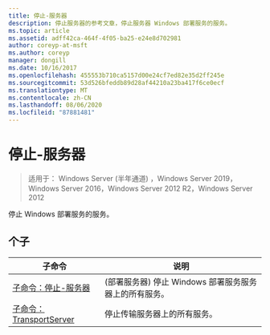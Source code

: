 ```yaml
---
title: 停止-服务器
description: 停止服务器的参考文章，停止服务器 Windows 部署服务的服务。
ms.topic: article
ms.assetid: adff42ca-464f-4f05-ba25-e24e8d702981
author: coreyp-at-msft
ms.author: coreyp
manager: dongill
ms.date: 10/16/2017
ms.openlocfilehash: 455553b710ca5157d00e24cf7ed82e35d2ff245e
ms.sourcegitcommit: 53d526bfeddb89d28af44210a23ba417f6ce0ecf
ms.translationtype: MT
ms.contentlocale: zh-CN
ms.lasthandoff: 08/06/2020
ms.locfileid: "87881481"
---
```

# <a name="stop-server"></a>停止-服务器
> 适用于： Windows Server (半年通道) ，Windows Server 2019，Windows Server 2016，Windows Server 2012 R2，Windows Server 2012

停止 Windows 部署服务的服务。

## <a name="subcommands"></a>个子
|子命令|说明|
|-------|--------|
|[子命令：停止-服务器](subcommand-stop-server.md)| (部署服务器) 停止 Windows 部署服务服务器上的所有服务。|
|[子命令： TransportServer](subcommand-stop-transportserver.md)|停止传输服务器上的所有服务。|
